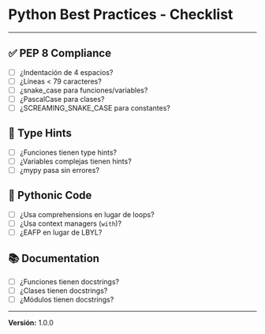 # Python Best Practices - Checklist

---

## ✅ PEP 8 Compliance
- [ ] ¿Indentación de 4 espacios?
- [ ] ¿Líneas < 79 caracteres?
- [ ] ¿snake_case para funciones/variables?
- [ ] ¿PascalCase para clases?
- [ ] ¿SCREAMING_SNAKE_CASE para constantes?

## 📝 Type Hints
- [ ] ¿Funciones tienen type hints?
- [ ] ¿Variables complejas tienen hints?
- [ ] ¿mypy pasa sin errores?

## 🐍 Pythonic Code
- [ ] ¿Usa comprehensions en lugar de loops?
- [ ] ¿Usa context managers (`with`)?
- [ ] ¿EAFP en lugar de LBYL?

## 📚 Documentation
- [ ] ¿Funciones tienen docstrings?
- [ ] ¿Clases tienen docstrings?
- [ ] ¿Módulos tienen docstrings?

---

**Versión:** 1.0.0

